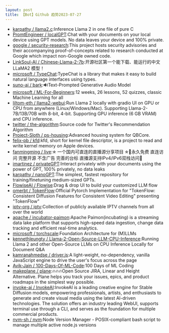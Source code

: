 ```yaml
---
layout: post
title: 【Bot】Github 趋势2023-07-27
---
```


* [karpathy / llama2.c](https://github.com/karpathy/llama2.c):Inference Llama 2 in one file of pure C
* [PromtEngineer / localGPT](https://github.com/PromtEngineer/localGPT):Chat with your documents on your local device using GPT models. No data leaves your device and 100% private.
* [google / security-research](https://github.com/google/security-research):This project hosts security advisories and their accompanying proof-of-concepts related to research conducted at Google which impact non-Google owned code.
* [LinkSoul-AI / Chinese-Llama-2-7b](https://github.com/LinkSoul-AI/Chinese-Llama-2-7b):开源社区第一个能下载、能运行的中文 LLaMA2 模型！
* [microsoft / TypeChat](https://github.com/microsoft/TypeChat):TypeChat is a library that makes it easy to build natural language interfaces using types.
* [suno-ai / bark](https://github.com/suno-ai/bark):🔊Text-Prompted Generative Audio Model
* [microsoft / ML-For-Beginners](https://github.com/microsoft/ML-For-Beginners):12 weeks, 26 lessons, 52 quizzes, classic Machine Learning for all
* [liltom-eth / llama2-webui](https://github.com/liltom-eth/llama2-webui):Run Llama 2 locally with gradio UI on GPU or CPU from anywhere (Linux/Windows/Mac). Supporting Llama-2-7B/13B/70B with 8-bit, 4-bit. Supporting GPU inference (6 GB VRAM) and CPU inference.
* [twitter / the-algorithm](https://github.com/twitter/the-algorithm):Source code for Twitter's Recommendation Algorithm
* [Project-Sloth / ps-housing](https://github.com/Project-Sloth/ps-housing):Advanced housing system for QBCore.
* [felix-pb / kfd](https://github.com/felix-pb/kfd):kfd, short for kernel file descriptor, is a project to read and write kernel memory on Apple devices.
* [fanmingming / live](https://github.com/fanmingming/live):✯ 一个国内可直连的直播源分享项目 ✯🔕永久免费 直连访问 完整开源 不含广告 完善的台标 直播源支持IPv4/IPv6双栈访问🔕
* [imartinez / privateGPT](https://github.com/imartinez/privateGPT):Interact privately with your documents using the power of GPT, 100% privately, no data leaks
* [karpathy / nanoGPT](https://github.com/karpathy/nanoGPT):The simplest, fastest repository for training/finetuning medium-sized GPTs.
* [FlowiseAI / Flowise](https://github.com/FlowiseAI/Flowise):Drag & drop UI to build your customized LLM flow
* [omerbt / TokenFlow](https://github.com/omerbt/TokenFlow):Official Pytorch Implementation for "TokenFlow: Consistent Diffusion Features for Consistent Video Editing" presenting "TokenFlow"
* [iptv-org / iptv](https://github.com/iptv-org/iptv):Collection of publicly available IPTV channels from all over the world
* [apache / incubator-paimon](https://github.com/apache/incubator-paimon):Apache Paimon(incubating) is a streaming data lake platform that supports high-speed data ingestion, change data tracking and efficient real-time analytics.
* [microsoft / torchscale](https://github.com/microsoft/torchscale):Foundation Architecture for (M)LLMs
* [kennethleungty / Llama-2-Open-Source-LLM-CPU-Inference](https://github.com/kennethleungty/Llama-2-Open-Source-LLM-CPU-Inference):Running Llama 2 and other Open-Source LLMs on CPU Inference Locally for Document Q&A
* [kamranahmedse / driver.js](https://github.com/kamranahmedse/driver.js):A light-weight, no-dependency, vanilla JavaScript engine to drive the user's focus across the page
* [Avik-Jain / 100-Days-Of-ML-Code](https://github.com/Avik-Jain/100-Days-Of-ML-Code):100 Days of ML Coding
* [makeplane / plane](https://github.com/makeplane/plane):🔥🔥🔥Open Source JIRA, Linear and Height Alternative. Plane helps you track your issues, epics, and product roadmaps in the simplest way possible.
* [invoke-ai / InvokeAI](https://github.com/invoke-ai/InvokeAI):InvokeAI is a leading creative engine for Stable Diffusion models, empowering professionals, artists, and enthusiasts to generate and create visual media using the latest AI-driven technologies. The solution offers an industry leading WebUI, supports terminal use through a CLI, and serves as the foundation for multiple commercial products.
* [nvm-sh / nvm](https://github.com/nvm-sh/nvm):Node Version Manager - POSIX-compliant bash script to manage multiple active node.js versions

